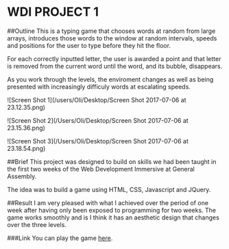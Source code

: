 # WDI PROJECT 1

##Outline
This is a typing game that chooses words at random from large arrays, introduces those words to the window at random intervals, speeds and positions for the user to type before they hit the floor.

For each correctly inputted letter, the user is awarded a point and that letter is removed from the current word until the word, and its bubble, disappears.

As you work through the levels, the enviroment changes as well as being presented with increasingly difficuly words at escalating speeds.


![Screen Shot 1](/users/Oli/Desktop/Screen Shot 2017-07-06 at 23.12.35.png)


![Screen Shot 2](/Users/Oli/Desktop/Screen Shot 2017-07-06 at 23.15.36.png)

![Screen Shot 3](/Users/Oli/Desktop/Screen Shot 2017-07-06 at 23.18.54.png)

##Brief
This project was designed to build on skills we had been taught in the first two weeks of the Web Development Immersive at General Assembly.

The idea was to build a game using HTML, CSS, Javascript and JQuery.

##Result
I am very pleased with what I achieved over the period of one week after having only been exposed to programming for two weeks. The game works smoothly and is I think it has an aesthetic design that changes over the three levels.

###Link
You can play the game [here](https://desolate-sea-91314.herokuapp.com/).

